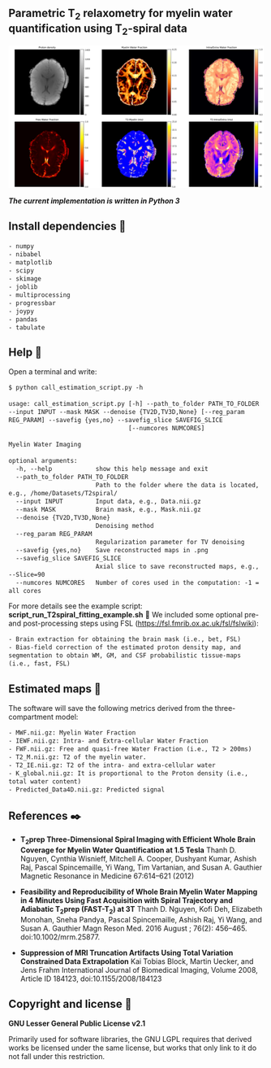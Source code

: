 ## Parametric T<sub>2</sub> relaxometry for myelin water quantification using T<sub>2</sub>-spiral data

<img src="Figure_slices.png" width="1082">

***The current implementation is written in Python 3***

## Install dependencies 🔧
```
- numpy
- nibabel
- matplotlib
- scipy
- skimage
- joblib
- multiprocessing
- progressbar
- joypy
- pandas
- tabulate
```

## Help 📖

Open a terminal and write:

```
$ python call_estimation_script.py -h

usage: call_estimation_script.py [-h] --path_to_folder PATH_TO_FOLDER --input INPUT --mask MASK --denoise {TV2D,TV3D,None} [--reg_param REG_PARAM] --savefig {yes,no} --savefig_slice SAVEFIG_SLICE
                                 [--numcores NUMCORES]

Myelin Water Imaging

optional arguments:
  -h, --help            show this help message and exit
  --path_to_folder PATH_TO_FOLDER
                        Path to the folder where the data is located, e.g., /home/Datasets/T2spiral/
  --input INPUT         Input data, e.g., Data.nii.gz
  --mask MASK           Brain mask, e.g., Mask.nii.gz
  --denoise {TV2D,TV3D,None}
                        Denoising method
  --reg_param REG_PARAM
                        Regularization parameter for TV denoising
  --savefig {yes,no}    Save reconstructed maps in .png
  --savefig_slice SAVEFIG_SLICE
                        Axial slice to save reconstructed maps, e.g., --Slice=90
  --numcores NUMCORES   Number of cores used in the computation: -1 = all cores

```

For more details see the example script: **script_run_T2spiral_fitting_example.sh** 🎁
We included some optional pre- and post-processing steps using FSL (https://fsl.fmrib.ox.ac.uk/fsl/fslwiki):

```
- Brain extraction for obtaining the brain mask (i.e., bet, FSL)
- Bias-field correction of the estimated proton density map, and segmentation to obtain WM, GM, and CSF probabilistic tissue-maps (i.e., fast, FSL)
```

## Estimated maps 🚀

The software will save the following metrics derived from the three-compartment model:

```
- MWF.nii.gz: Myelin Water Fraction
- IEWF.nii.gz: Intra- and Extra-cellular Water Fraction
- FWF.nii.gz: Free and quasi-free Water Fraction (i.e., T2 > 200ms) 
- T2_M.nii.gz: T2 of the myelin water.
- T2_IE.nii.gz: T2 of the intra- and extra-cellular water
- K_global.nii.gz: It is proportional to the Proton density (i.e., total water content)
- Predicted_Data4D.nii.gz: Predicted signal
```

## References ✒️
- **T<sub>2</sub>prep Three-Dimensional Spiral Imaging with Efficient Whole Brain Coverage for Myelin Water Quantification at 1.5 Tesla**
Thanh D. Nguyen, Cynthia Wisnieff, Mitchell A. Cooper, Dushyant Kumar, Ashish Raj, Pascal Spincemaille, Yi Wang, Tim Vartanian, and Susan A. Gauthier
Magnetic Resonance in Medicine 67:614–621 (2012)

- **Feasibility and Reproducibility of Whole Brain Myelin Water Mapping in 4 Minutes Using Fast Acquisition with Spiral Trajectory and Adiabatic T<sub>2</sub>prep (FAST-T<sub>2</sub>) at 3T**
Thanh D. Nguyen, Kofi Deh, Elizabeth Monohan, Sneha Pandya, Pascal Spincemaille, Ashish Raj, Yi Wang, and Susan A. Gauthier
Magn Reson Med. 2016 August ; 76(2): 456–465. doi:10.1002/mrm.25877.

- **Suppression of MRI Truncation Artifacts Using Total Variation Constrained Data Extrapolation**
Kai Tobias Block, Martin Uecker, and Jens Frahm
International Journal of Biomedical Imaging, Volume 2008, Article ID 184123, doi:10.1155/2008/184123

## Copyright and license 📄

**GNU Lesser General Public License v2.1**

Primarily used for software libraries, the GNU LGPL requires that derived works be licensed under the same license, but works that only link to it do not fall under this restriction.
